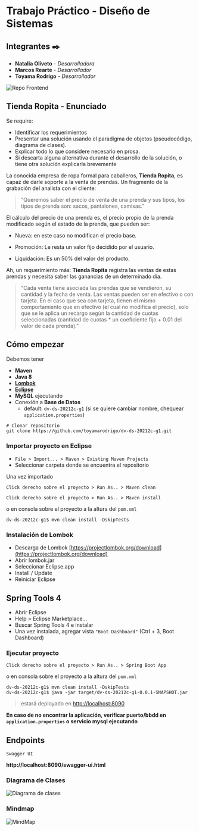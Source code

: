 # Trabajo Práctico - Diseño de Sistemas

## Integrantes ✒️

* **Natalia Oliveto** - *Desarrolladora*
* **Marcos Rearte** - *Desarrollador*
* **Toyama Rodrigo** - *Desarrollador*

![Repo Frontend](https://github.com/toyamarodrigo/dv-ds-20212c-g1-front)

## Tienda Ropita - Enunciado

Se require:

* Identificar los requerimientos
* Presentar una solución usando el paradigma de objetos (pseudocódigo, diagrama de clases).
* Explicar todo lo que considere necesario en prosa.
* Si descarta alguna alternativa durante el desarrollo de la solución, o tiene otra solución explicarla brevemente

La conocida empresa de ropa formal para caballeros, **Tienda Ropita**, es capaz de darle
soporte a la venta de prendas. Un fragmento de la grabación del analista con el cliente:

> “Queremos saber el precio de venta de una prenda y sus tipos, los tipos de prenda son: sacos, pantalones, camisas.”

El cálculo del precio de una prenda es, el precio propio de la prenda modificado según el
estado de la prenda, que pueden ser:

* Nueva: en este caso no modifican el precio base.

* Promoción: Le resta un valor fijo decidido por el usuario.

* Liquidación: Es un 50% del valor del producto.

Ah, un requerimiento más: **Tienda Ropita** registra las ventas de estas prendas y necesita
saber las ganancias de un determinado día.

> “Cada venta tiene asociada las prendas que se vendieron, su cantidad y la fecha de venta. Las ventas pueden ser en efectivo o con tarjeta. En el caso que sea con tarjeta, tienen el mismo comportamiento que en efectivo (el cual no modifica el precio), solo que se le aplica un recargo según la cantidad de cuotas seleccionadas (cantidad de cuotas * un coeficiente fijo + 0.01 del valor de cada prenda).”

## Cómo empezar

Debemos tener

* **Maven**
* **Java 8**
* **[Lombok](https://projectlombok.org/)**
* **[Eclipse](https://www.eclipse.org/)**
* **MySQL** ejecutando
* Conexión a **Base de Datos**
  * default: `dv-ds-20212c-g1` (si se quiere cambiar nombre, chequear `application.properties`)

```shell
# Clonar repositorio
git clone https://github.com/toyamarodrigo/dv-ds-20212c-g1.git
```

### Importar proyecto en Eclipse

* `File > Import... > Maven > Existing Maven Projects`
* Seleccionar carpeta donde se encuentra el repositorio

Una vez importado

`Click derecho sobre el proyecto > Run As.. > Maven clean`

`Click derecho sobre el proyecto > Run As.. > Maven install`

o en consola sobre el proyecto a la altura del `pom.xml`

```shell
dv-ds-20212c-g1$ mvn clean install -DskipTests
```

### Instalación de Lombok

* Descarga de Lombok [https://projectlombok.org/download](https://projectlombok.org/download)
* Abrir lombok.jar
* Seleccionar Eclipse.app
* Install / Update
* Reiniciar Eclipse

## Spring Tools 4

* Abrir Eclipse
* Help > Eclipse Marketplace...
* Buscar Spring Tools 4 e instalar
* Una vez instalada, agregar vista `"Boot Dashboard"` (Ctrl + 3, Boot Dashboard)

### Ejecutar proyecto

`Click derecho sobre el proyecto > Run As.. > Spring Boot App`

o en consola sobre el proyecto a la altura del `pom.xml`

```shell
dv-ds-20212c-g1$ mvn clean install -DskipTests
dv-ds-20212c-g1$ java -jar target/dv-ds-20212c-g1-0.0.1-SNAPSHOT.jar
```

> estará deployado en <http://localhost:8090>

**En caso de no encontrar la aplicación, verificar puerto/bbdd en `application.properties` o servicio mysql ejecutando**

## Endpoints

`Swagger UI`

**http://localhost:8090/swagger-ui.html**


### Diagrama de Clases

![Diagrama de clases](https://i.imgur.com/eZLzCHq.png)

### Mindmap

![MindMap](https://i.imgur.com/EwJUo7V.png)
